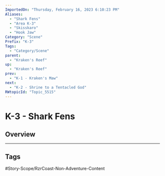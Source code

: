 ```yaml
---
ImportedOn: "Thursday, February 16, 2023 6:10:23 PM"
Aliases:
  - "Shark Fens"
  - "Area K-3"
  - "Skisskaro"
  - "Hook Jaw"
Category: "Scene"
Prefix: "K-3"
Tags:
  - "Category/Scene"
parent:
  - "Kraken's Reef"
up:
  - "Kraken's Reef"
prev:
  - "K-1 - Kraken's Maw"
next:
  - "K-2 - Shrine to a Tentacled God"
RWtopicId: "Topic_5515"
---
```

# K-3 - Shark Fens
## Overview

---
## Tags
#Story-Scope/RzrCoast-Non-Adventure-Content

